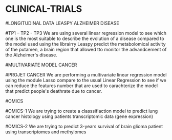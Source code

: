 # CLINICAL-TRIALS

#LONGITUDINAL DATA LEASPY ALZHEIMER DISEASE

#TP1 – TP2 - TP3
We are using several linear regression model to see which one is the most suitable to describe the evolution of a disease compared to the model
used using the  librairry Leaspy predict the metabolomical activity of the putamen, a brain region that allowed tto monitor the advandcement of the Alzheimer's disease.


#MULTIVARIATE MODEL  CANCER

#PROJET CANCER
We are performing a multivariate linear regression  model using the module Lasso compare to the usual Linear 
Regression to see if we can reduce the features number that are used to carachterize  the model that predict  people's deathrate due to cancer.



#OMICS

#OMICS-1
We are trying to create a classsifiaction model  to predict lung cancer histology using patients
transcriptomic data (gene expression)

#OMICS-2
We are trying to predict 3-years survival of brain glioma patient using transcriptomes and methylomes 
